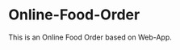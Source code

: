 # Online-Food-Order

This is an Online Food Order based on Web-App.







































































































































































































































































































































































